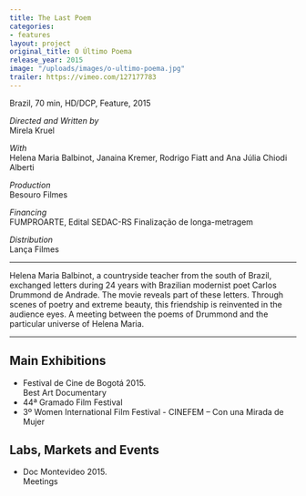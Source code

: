 ```yaml
---
title: The Last Poem
categories:
- features
layout: project
original_title: O Último Poema
release_year: 2015
image: "/uploads/images/o-ultimo-poema.jpg"
trailer: https://vimeo.com/127177783
---
```


Brazil, 70 min, HD/DCP, Feature, 2015

_Directed and Written by_  
Mirela Kruel

_With_  
Helena Maria Balbinot, Janaina Kremer, Rodrigo Fiatt and Ana Júlia Chiodi Alberti

_Production_  
Besouro Filmes

_Financing_  
FUMPROARTE, Edital SEDAC-RS Finalização de longa-metragem

_Distribution_  
Lança Filmes

---

Helena Maria Balbinot, a countryside teacher from the south of Brazil, exchanged letters during 24 years with Brazilian modernist poet Carlos Drummond de Andrade. The movie reveals part of these letters. Through scenes of poetry and extreme beauty, this friendship is reinvented in the audience eyes. A meeting between the poems of Drummond and the particular universe of Helena Maria.

---

## Main Exhibitions

- Festival de Cine de Bogotá 2015.  
  Best Art Documentary
- 44ª Gramado Film Festival
- 3º Women International Film Festival - CINEFEM – Con una Mirada de Mujer

## Labs, Markets and Events

- Doc Montevideo 2015.  
  Meetings
